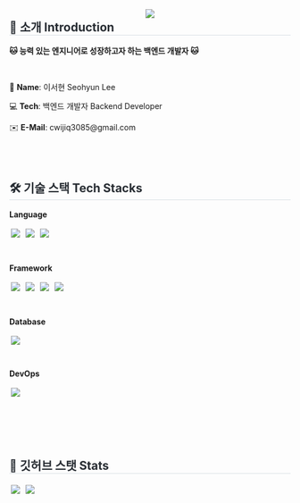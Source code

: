 <div align="center">
    <img src="https://capsule-render.vercel.app/api?type=waving&color=0:5d8377,100:fefbfb&height=180&text=Hi,%20I'm%20Seohyun😺&animation=&fontColor=ffffff&fontSize=50" />
</div>

<div style="text-align: left;">
  <h2 style="margin-top: 0px; border-bottom: 1px solid #d8dee4; color: #282d33;"> 🚀 소개 Introduction </h2>
  <p><strong>🐱 능력 있는 엔지니어로 성장하고자 하는 백엔드 개발자 🐱</strong></p>
    <br>
  <p>🌼 <strong>Name</strong>: 이서현 Seohyun Lee</p>
  <p>💻 <strong>Tech</strong>: 백엔드 개발자 Backend Developer</p>
  <p>✉️ <strong>E-Mail</strong>: cwijiq3085@gmail.com</p>
</div>

<br><br>

<div style="text-align: left;">
  <h2 style="border-bottom: 1px solid #d8dee4; color: #282d33;"> 🛠️ 기술 스택 Tech Stacks </h2>
 <!-- Language 블록 -->
  <p><strong>Language</strong></p>
  <div style="margin-bottom: 40px;"> <!-- 배지만 감싸기 -->
    <img src="https://img.shields.io/badge/Java-007396?style=for-the-badge&logo=Java&logoColor=white" style="margin:3px;">
    <img src="https://img.shields.io/badge/Javascript-F7DF1E?style=for-the-badge&logo=Javascript&logoColor=white" style="margin:3px;">
    <img src="https://img.shields.io/badge/HTML5-E34F26?style=for-the-badge&logo=HTML5&logoColor=white" style="margin:3px;">
  </div>

  <!-- Framework 블록 -->
  <p><strong>Framework</strong></p>
  <div style="margin-bottom: 40px;">
    <img src="https://img.shields.io/badge/Spring-6DB33F?style=for-the-badge&logo=Spring&logoColor=white" style="margin:3px;">
    <img src="https://img.shields.io/badge/Spring%20Boot-6DB33F?style=for-the-badge&logo=Spring%20Boot&logoColor=white" style="margin:3px;">
    <img src="https://img.shields.io/badge/Django-092E20?style=for-the-badge&logo=Django&logoColor=white" style="margin:3px;">
    <img src="https://img.shields.io/badge/React-61DAFB?style=for-the-badge&logo=React&logoColor=white" style="margin:3px;">
  </div>

  <!-- Database 블록 -->
  <p><strong>Database</strong></p>
  <div style="margin-bottom: 40px;">
    <img src="https://img.shields.io/badge/MySQL-4479A1?style=for-the-badge&logo=MySQL&logoColor=white" style="margin:3px;">
  </div>

  <!-- DevOps 블록 -->
  <p><strong>DevOps</strong></p>
  <div style="margin-bottom: 40px;">
    <img src="https://img.shields.io/badge/Git-F05032?style=for-the-badge&logo=Git&logoColor=white" style="margin:3px;">
  </div>


<br><br>

<div style="text-align: left;">
  <h2 style="border-bottom: 1px solid #d8dee4; color: #282d33;"> 🏅 깃허브 스탯 Stats </h2>
  <img src="https://github-readme-stats.vercel.app/api?username=seohyunlee-coding&custom_title=seohyunlee-coding%27s%20Github%20Stat&bg_color=180,000000,&title_color=000000&text_color=000000" style="margin:3px;">
  <img src="https://github-readme-stats.vercel.app/api/top-langs/?username=seohyunlee-coding&layout=compact&bg_color=180,000000,&title_color=000000&text_color=000000" style="margin:3px;">
</div>
